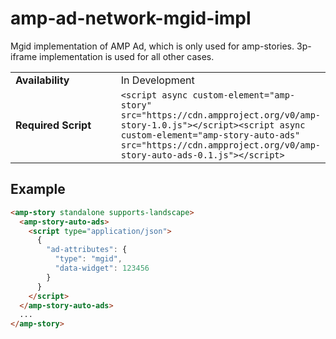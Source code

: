 # amp-ad-network-mgid-impl

Mgid implementation of AMP Ad, which is only used for amp-stories. 3p-iframe implementation is used for all other cases.

<table>
  <tr>
    <td class="col-fourty" width="50%"><strong>Availability</strong></td>
    <td>In Development</td>
  </tr>
  <tr>
    <td class="col-fourty"><strong>Required Script</strong></td>
    <td><code>&lt;script async custom-element="amp-story" src="https://cdn.ampproject.org/v0/amp-story-1.0.js"&gt;&lt;/script&gt;&lt;script async custom-element="amp-story-auto-ads" src="https://cdn.ampproject.org/v0/amp-story-auto-ads-0.1.js"&gt;&lt;/script></code></td>
  </tr>
</table>

## Example

```html
<amp-story standalone supports-landscape>
  <amp-story-auto-ads>
    <script type="application/json">
      {
        "ad-attributes": {
          "type": "mgid",
          "data-widget": 123456
        }
      }
    </script>
  </amp-story-auto-ads>
  ...
</amp-story>
```

